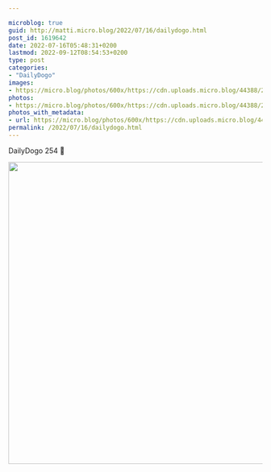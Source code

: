 ```yaml
---

microblog: true
guid: http://matti.micro.blog/2022/07/16/dailydogo.html
post_id: 1619642
date: 2022-07-16T05:48:31+0200
lastmod: 2022-09-12T08:54:53+0200
type: post
categories:
- "DailyDogo"
images:
- https://micro.blog/photos/600x/https://cdn.uploads.micro.blog/44388/2022/4cebc6ecb0.jpg
photos:
- https://micro.blog/photos/600x/https://cdn.uploads.micro.blog/44388/2022/4cebc6ecb0.jpg
photos_with_metadata:
- url: https://micro.blog/photos/600x/https://cdn.uploads.micro.blog/44388/2022/4cebc6ecb0.jpg
permalink: /2022/07/16/dailydogo.html
---
```

DailyDogo 254 🐶

<img src="/media/uploads/2022/4cebc6ecb0.jpg" width="600" height="600" alt="" />
